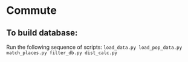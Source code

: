 # Commute

## To build database:

Run the following sequence of scripts:
`load_data.py
load_pop_data.py
match_places.py
filter_db.py
dist_calc.py`